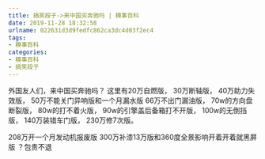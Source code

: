 ```yaml
---
title: 搞笑段子->来中国买奔驰吗 | 糗事百科
date: 2019-11-28 18:32:58
urlname: 022631d3d9fedfc862ca3dc4d03f2ec4
tags: 
- 糗事百科
categories:
- 糗事百科
- 搞笑段子
---
```

外国友人们，来中国买奔驰吗？ 这里有20万自燃版， 30万断轴版， 40万助力失效版， 50万不能关门异响版和一个月漏水版 66万不出门漏油版， 70w的方向盘断裂版， 80w的打不着火版， 90w的引擎盖后备箱打不开版， 100w的无倒挡版， 140万装错车门版， 230万修7次版。

208万开一个月发动机报废版 300万补漆13万版和360度全景影响开着开着就黑屏版 ？包贵不退



